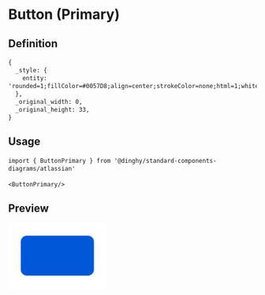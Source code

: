 # Button (Primary)

## Definition

```
{
  _style: { 
    entity: 'rounded=1;fillColor=#0057D8;align=center;strokeColor=none;html=1;whiteSpace=wrap;fontColor=#ffffff;fontSize=12;sketch=0;',
  },
  _original_width: 0,
  _original_height: 33,
}
```

## Usage

```
import { ButtonPrimary } from '@dinghy/standard-components-diagrams/atlassian'

<ButtonPrimary/>
```

## Preview

<img src="./button-primary.png" width="200"/>
